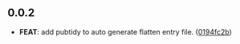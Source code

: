 ## 0.0.2

 - **FEAT**: add pubtidy to auto generate flatten entry file. ([0194fc2b](https://github.com/v42one/dartx/commit/0194fc2b332528a07d921b28e8fd7145a0eac463))

